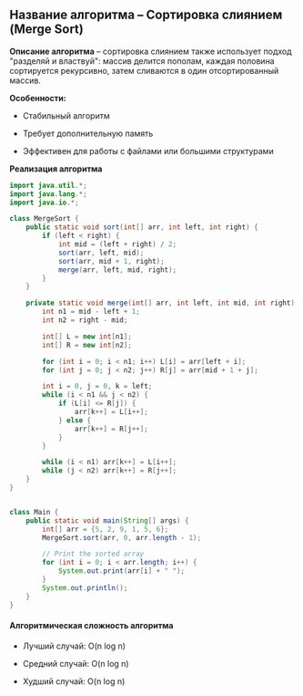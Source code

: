 ## Название алгоритма – Сортировка слиянием (Merge Sort)

**Описание алгоритма** – cортировка слиянием также использует подход "разделяй и властвуй": массив делится пополам, каждая половина сортируется рекурсивно, затем сливаются в один отсортированный массив.

**Особенности:**

- Стабильный алгоритм

- Требует дополнительную память

- Эффективен для работы с файлами или большими структурами

**Реализация алгоритма**
```java
import java.util.*;
import java.lang.*;
import java.io.*;

class MergeSort {
    public static void sort(int[] arr, int left, int right) {
        if (left < right) {
            int mid = (left + right) / 2;
            sort(arr, left, mid);
            sort(arr, mid + 1, right);
            merge(arr, left, mid, right);
        }
    }

    private static void merge(int[] arr, int left, int mid, int right) {
        int n1 = mid - left + 1;
        int n2 = right - mid;

        int[] L = new int[n1];
        int[] R = new int[n2];

        for (int i = 0; i < n1; i++) L[i] = arr[left + i];
        for (int j = 0; j < n2; j++) R[j] = arr[mid + 1 + j];

        int i = 0, j = 0, k = left;
        while (i < n1 && j < n2) {
            if (L[i] <= R[j]) {
                arr[k++] = L[i++];
            } else {
                arr[k++] = R[j++];
            }
        }

        while (i < n1) arr[k++] = L[i++];
        while (j < n2) arr[k++] = R[j++];
    }
}


class Main {
    public static void main(String[] args) {
        int[] arr = {5, 2, 9, 1, 5, 6};
        MergeSort.sort(arr, 0, arr.length - 1);

        // Print the sorted array
        for (int i = 0; i < arr.length; i++) {
            System.out.print(arr[i] + " ");
        }
        System.out.println();
    }
}
```
#### Алгоритмическая сложность алгоритма 

- Лучший случай: O(n log n)

- Средний случай: O(n log n)

- Худший случай: O(n log n)
